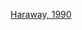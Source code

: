   

[Haraway, 1990](https://lean-sphynx-49b.notion.site/Haraway-1990-12ec71933b6c4025beb3d023fe16b342?pvs=21)